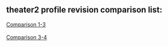 ## theater2 profile revision comparison list:

[Comparison 1-3](https://github.com/PRO100KatYT/FortniteProfileRevisions/tree/main/comparison/theater2/comparison_1-3.md)<br><br>
[Comparison 3-4](https://github.com/PRO100KatYT/FortniteProfileRevisions/tree/main/comparison/theater2/comparison_3-4.md)<br><br>
